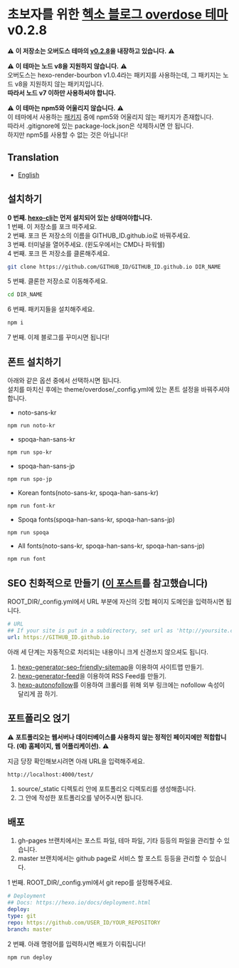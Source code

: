 # 초보자를 위한 [헥소 블로그 overdose 테마](https://github.com/HyunSeob/hexo-theme-overdose) v0.2.8
⚠ **이 저장소는 오버도스 테마의 [v0.2.8](https://github.com/HyunSeob/hexo-theme-overdose/releases/tag/v0.2.8)을 내장하고 있습니다.** ⚠

⚠ **이 테마는 노드 v8을 지원하지 않습니다.** ⚠  
오버도스는 hexo-render-bourbon v1.0.4라는 패키지를 사용하는데,
그 패키지는 노드 v8을 지원하지 않는 패키지입니다.  
**따라서 노드 v7 이하만 사용하셔야 합니다.**  

⚠ **이 테마는 npm5와 어울리지 않습니다.** ⚠  
이 테마에서 사용하는 [패키지](https://github.com/mapbox/node-pre-gyp/issues/298) 중에 npm5와 어울리지 않는 패키지가 존재합니다.  
따라서 .gitignore에 있는 package-lock.json은 삭제하시면 안 됩니다.  
하지만 npm5를 사용할 수 없는 것은 아닙니다!

## Translation  
* [English](README.md)

## 설치하기
**0 번째. [hexo-cli](https://hexo.io/docs/index.html)는 먼저 설치되어 있는 상태여야합니다.**  
1 번째. 이 저장소를 포크 떠주세요.  
2 번째. 포크 뜬 저장소의 이름을 GITHUB_ID.github.io로 바꿔주세요.  
3 번째. 터미널을 열어주세요. (윈도우에서는 CMD나 파워쉘)  
4 번째. 포크 뜬 저장소를 클론해주세요.
```bash
git clone https://github.com/GITHUB_ID/GITHUB_ID.github.io DIR_NAME
```
5 번째. 클론한 저장소로 이동해주세요.
```bash
cd DIR_NAME
```
6 번째. 패키지들을 설치해주세요.
```bash
npm i
```
7 번째. 이제 블로그를 꾸미시면 됩니다!

## 폰트 설치하기
아래와 같은 옵션 중에서 선택하시면 됩니다.  
설치를 마치신 후에는 theme/overdose/_config.yml에 있는 폰트 설정을 바꿔주셔야합니다.  
* noto-sans-kr
```bash
npm run noto-kr
```
* spoqa-han-sans-kr
```bash
npm run spo-kr
```
* spoqa-han-sans-jp
```bash
npm run spo-jp
```
* Korean fonts(noto-sans-kr, spoqa-han-sans-kr)
```bash
npm run font-kr
```
* Spoqa fonts(spoqa-han-sans-kr, spoqa-han-sans-jp)
```bash
npm run spoqa
```
* All fonts(noto-sans-kr, spoqa-han-sans-kr, spoqa-han-sans-jp)
```bash
npm run font
```

## SEO 친화적으로 만들기 ([이 포스트](http://futurecreator.github.io/2016/06/23/search-engine-optimization-hexo-plugins/)를 참고했습니다)
ROOT_DIR/_config.yml에서 URL 부분에 자신의 깃헙 페이지 도메인을 입력하시면 됩니다.
```yaml
# URL
## If your site is put in a subdirectory, set url as 'http://yoursite.com/child' and root as '/child/'
url: https://GITHUB_ID.github.io
```

아래 세 단계는 자동적으로 처리되는 내용이니 크게 신경쓰지 않으셔도 됩니다.  
1. [hexo-generator-seo-friendly-sitemap](https://github.com/ludoviclefevre/hexo-generator-seo-friendly-sitemap)을 이용하여 사이트맵 만들기.  
2. [hexo-generator-feed](https://github.com/hexojs/hexo-generator-feed)을 이용하여 RSS Feed를 만들기.  
3. [hexo-autonofollow](https://github.com/liuzc/hexo-autonofollow)를 이용하여 크롤러를 위해 외부 링크에는 nofollow 속성이 달리게 끔 하기.

## 포트폴리오 얹기
⚠ **포트폴리오는 웹서버나 데이터베이스를 사용하지 않는 정적인 페이지에만 적합합니다. (예) 홈페이지, 웹 어플리케이션).** ⚠

지금 당장 확인해보시려면 아래 URL을 입력해주세요.
```
http://localhost:4000/test/
```

1. source/_static 디렉토리 안에 포트폴리오 디렉토리를 생성해줍니다.  
2. 그 안에 작성한 포트폴리오를 넣어주시면 됩니다.  

## 배포
1. gh-pages 브랜치에서는 포스트 파일, 테마 파일, 기타 등등의 파일을 관리할 수 있습니다.  
2. master 브랜치에서는 github page로 서비스 할 포스트 등등을 관리할 수 있습니다.

1 번째. ROOT_DIR/_config.yml에서 git repo를 설정해주세요.
```yaml
# Deployment
## Docs: https://hexo.io/docs/deployment.html
deploy:
type: git
repo: https://github.com/USER_ID/YOUR_REPOSITORY
branch: master
```
2 번째. 아래 명령어를 입력하시면 배포가 이뤄집니다!  
```bash
npm run deploy
```